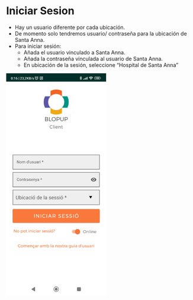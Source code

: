 # Iniciar Sesion

* Hay un usuario diferente por cada ubicación. 
* De momento solo tendremos usuario/ contraseña para la ubicación de Santa Anna. 
* Para iniciar sesión: 
    - Añada el usuario vinculado a Santa Anna. 
    - Añada la contraseña vinculada al usuario de Santa Anna. 
    - En ubicación de la sesión, seleccione “Hospital de Santa Anna”

<img src="../assets/login-page.jpg" width="270" height="600">